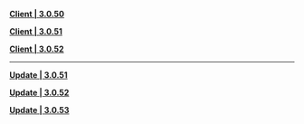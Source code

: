 **[Client | 3.0.50](https://autopatchhkbeta.yuanshen.com/client_app/download/beta_pc/20220822212748_TYcR3odvr4a4WKUn/GenshinImpact_3.0.50_beta.zip)**

**[Client | 3.0.51](https://autopatchhkbeta.yuanshen.com/client_app/download/beta_pc/20220827131554_ysThl6DiLt5vZ0kU/GenshinImpact_3.0.51_beta.zip)**

**[Client | 3.0.52](https://autopatchhkbeta.yuanshen.com/client_app/download/beta_pc/20220902122656_FbSSHOqNSf45SJD8/GenshinImpact_3.0.52_beta.zip)**

---

**[Update | 3.0.51](https://autopatchhkbeta.yuanshen.com/client_app/beta_update/hk4e_global/34/game_3.0.50_3.0.51_hdiff_XoHbpS403sPYEw9K.zip)**

**[Update | 3.0.52](https://autopatchhkbeta.yuanshen.com/client_app/beta_update/hk4e_global/34/game_3.0.51_3.0.52_hdiff_9MdhNfQS6yn7TXml.zip)**

**[Update | 3.0.53](https://autopatchhkbeta.yuanshen.com/client_app/beta_update/hk4e_global/34/game_3.0.52_3.0.53_hdiff_FbEqjLW1Unw3S6DK.zip)**


